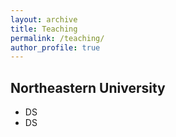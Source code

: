 ```yaml
---
layout: archive
title: Teaching
permalink: /teaching/
author_profile: true
---
```



Northeastern University
------
- DS 
- DS
